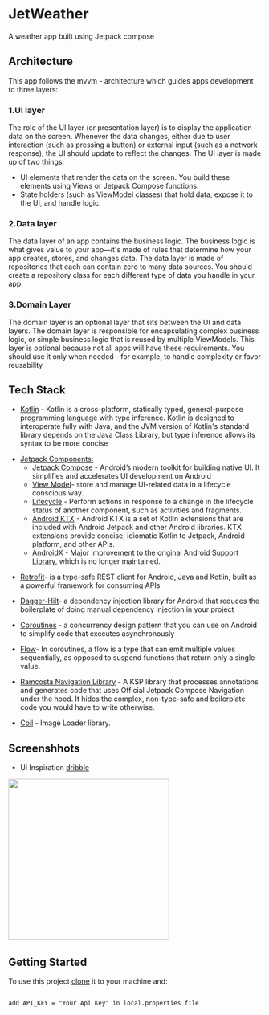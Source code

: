 # JetWeather
A weather app built using Jetpack compose

## Architecture
This app follows the mvvm - architecture which guides apps development to three layers: 

 ### 1.UI layer
The role of the UI layer (or presentation layer) is to display the application data on the screen. Whenever the data changes, either due to user interaction (such as pressing a button) or external input (such as a network response), the UI should update to reflect the changes.
The UI layer is made up of two things:

* UI elements that render the data on the screen. You build these elements using Views or Jetpack Compose functions.
* State holders (such as ViewModel classes) that hold data, expose it to the UI, and handle logic.

### 2.Data layer
The data layer of an app contains the business logic. The business logic is what gives value to your app—it's made of rules that determine how your app creates, stores, and changes data.
The data layer is made of repositories that each can contain zero to many data sources. You should create a repository class for each different type of data you handle in your app.

### 3.Domain Layer
The domain layer is an optional layer that sits between the UI and data layers.
The domain layer is responsible for encapsulating complex business logic, or simple business logic that is reused by multiple ViewModels. This layer is optional because not all apps will have these requirements. You should use it only when needed—for example, to handle complexity or favor reusability


## Tech Stack
 - [Kotlin](https://kotlinlang.org/docs/reference/) - Kotlin is a cross-platform, statically typed, general-purpose programming language with type inference. Kotlin is designed to interoperate fully with Java, and the JVM version of Kotlin's standard library depends on the Java Class Library, but type inference allows its syntax to be more concise
 
 * [Jetpack Components:](https://developer.android.com/topic/architecture?gclid=Cj0KCQjw8O-VBhCpARIsACMvVLOH1satX45o9f4PMQ4Sxr7bG9myl6-KZL9nYda8PJsHV7m2uJL8bzgaAmqiEALw_wcB&gclsrc=aw.ds)
    * [Jetpack Compose](https://developer.android.com/jetpack/compose?gclid=Cj0KCQjwhqaVBhCxARIsAHK1tiMMwHsxQ8Z25jyEdtLha9erq11wROoEfL6RqpGMprgbDTNuMO3_Ri8aAu5EEALw_wcB&gclsrc=aw.ds) -  Android’s modern toolkit for building native UI. It simplifies and accelerates UI development on Android
    * [View Model](https://developer.android.com/topic/libraries/architecture/viewmodel)-  store and manage UI-related data in a lifecycle conscious way.
    * [Lifecycle]( https://developer.android.com/topic/libraries/architecture/lifecycle) - Perform actions in response to a change in the lifecycle status of another component, such as activities and fragments.
    * [Android KTX](https://developer.android.com/kotlin/ktx.html) - Android KTX is a set of Kotlin extensions that are included with Android Jetpack and other Android libraries. KTX extensions provide concise, idiomatic Kotlin to Jetpack, Android platform, and other APIs.
    * [AndroidX](https://developer.android.com/jetpack/androidx) - Major improvement to the original Android [Support Library](https://developer.android.com/topic/libraries/support-library/index), which is no longer maintained.

- [Retrofit](https://github.com/square/retrofit)- is a type-safe REST client for Android, Java and Kotlin, built as a powerful framework for consuming APIs

* [Dagger-Hilt](https://dagger.dev/hilt/)- a dependency injection library for Android that reduces the boilerplate of doing manual dependency injection in your project


* [Coroutines](https://developer.android.com/kotlin/coroutines) - a concurrency design pattern that you can use on Android to simplify code that executes asynchronously
* [Flow](https://developer.android.com/kotlin/flow)- In coroutines, a flow is a type that can emit multiple values sequentially, as opposed to suspend functions that return only a single value.
* [Ramcosta Navigation Library](https://composedestinations.rafaelcosta.xyz/) - A KSP library that processes annotations and generates code that uses Official Jetpack Compose Navigation under the hood. It hides the complex, non-type-safe and boilerplate code you would have to write otherwise.


* [Coil](https://coil-kt.github.io/coil/compose/) - Image Loader library.

## Screenshhots
* Ui Inspiration [dribble](https://dribbble.com/search/weather-app)

<img src="/preview/Video-2023-04-12-161011.gif" width="320">&emsp;


## Getting Started
To use this project [clone](https://github.com/Felix-Kariuki/JetWeather) it to your machine and: 
```text

add API_KEY = "Your Api Key" in local.properties file

```
